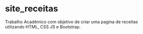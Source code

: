 # site_receitas
Trabalho Acadêmico com objetivo de criar uma pagina de receitas utilizando HTML, CSS JS e Bootstrap.
